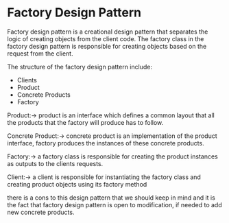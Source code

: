 # Factory Design Pattern
Factory design pattern is a creational design pattern that separates the logic of creating objects from the client code. The factory class in the factory design pattern is responsible for creating objects based on the request from the client.

The structure of the factory design pattern include:
- Clients
- Product 
- Concrete Products
- Factory

Product:-> product is an interface which defines a common layout that all the products that the factory will produce has to follow.

Concrete Product:-> concrete product is an implementation of the product interface, factory produces the instances of these concrete products.

Factory:-> a factory class is responsible for creating the product instances as outputs to the clients requests.

Client:-> a client is responsible for instantiating the factory class and creating product objects using its factory method

there is a cons to this design pattern that we should keep in mind and it is the fact that factory design pattern is open to modification, if needed to add new concrete products.
